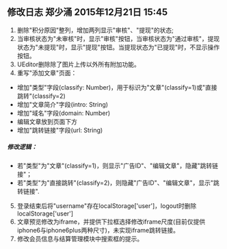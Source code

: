 ## 修改日志 郑少涌 2015年12月21日 15:45


 1. 删除"积分原因"整列，增加两列显示"审核"、"提现"的状态;
 2. 当审核状态为"未审核"时，显示"审核"按钮，当审核状态为"通过审核"，提现状态为"未提现"时，显示"提现"按钮。当提现状态为"已提现"时，不显示操作按钮。
 3. UEditor删除除了图片上传以外所有附加功能。
 4. 重写"添加文章"页面：
 - 增加"类型"字段(classify: Number)，用于标识为"文章"(classify=1)或"直接跳转"(classify=2)
 - 增加"文章简介"字段(intro: String)
 - 增加"域名"字段(domain: Number)
 - 编辑文章放到页面下方
 - 增加"跳转链接"字段(url: String)
##### 修改逻辑：
 - 若"类型"为"文章"(classify=1)，则显示"广告ID"、"编辑文章"，隐藏"跳转链接"；
 - 若"类型"为"直接跳转"(classify=2)，则隐藏"广告ID"、"编辑文章"，显示"跳转链接".
 5. 登录结束后将"username"存在localStorage['user']，logout时删除localStorage['user']
 6. 文章预览修改为iframe，并提供下拉框选择修改iframe尺度(目前仅提供iphone6与iphone6plus两种尺寸)，未实现iframe跳转链接。
 7. 修改会员信息与结算管理模块中搜索框的提示。
